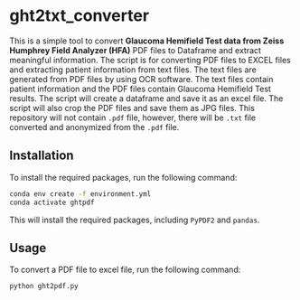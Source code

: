 # ght2txt_converter

This is a simple tool to convert **Glaucoma Hemifield Test data from Zeiss Humphrey Field Analyzer (HFA)** PDF files to Dataframe and extract meaningful information. The script is for converting PDF files to EXCEL files and extracting patient information from text files. The text files are generated from PDF files by using OCR software. The text files contain patient information and the PDF files contain Glaucoma Hemifield Test results. The script will create a dataframe and save it as an excel file. The script will also crop the PDF files and save them as JPG files. This repository will not contain  `.pdf` file, however, there will be `.txt` file converted and anonymized from the `.pdf` file.

## Installation

To install the required packages, run the following command:

```bash
conda env create -f environment.yml
conda activate ghtpdf
```

This will install the required packages, including `PyPDF2` and `pandas`.

## Usage

To convert a PDF file to excel file, run the following command:

```bash
python ght2pdf.py
```
